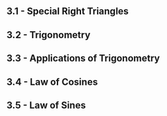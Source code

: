 ## 3.1 - Special Right Triangles

## 3.2 - Trigonometry

## 3.3 - Applications of Trigonometry	

## 3.4 - Law of Cosines	

## 3.5 - Law of Sines	